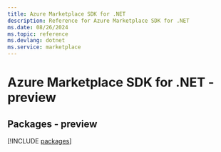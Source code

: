 ```yaml
---
title: Azure Marketplace SDK for .NET
description: Reference for Azure Marketplace SDK for .NET
ms.date: 08/26/2024
ms.topic: reference
ms.devlang: dotnet
ms.service: marketplace
---
```

# Azure Marketplace SDK for .NET - preview
## Packages - preview
[!INCLUDE [packages](marketplace-index.md)]
